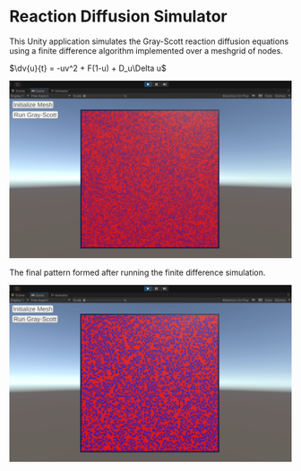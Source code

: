 # Reaction Diffusion Simulator

This Unity application simulates the Gray-Scott reaction diffusion equations using a finite difference algorithm implemented over a meshgrid of nodes. 

$\dv{u}{t} = -uv^2 + F(1-u) + D_u\Delta u$

![InitialMeshgrid](/RxnDiffusion_Initial.png?raw=true)

The final pattern formed after running the finite difference simulation.

![FinalMeshgrid](/RxnDiffusion_End.png?raw=true)

